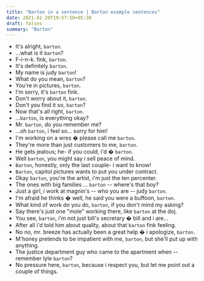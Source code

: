 ```yaml
---
title: "Barton in a sentence | Barton example sentences"
date: 2021-01-20T19:57:50+05:30
draft: falses
summary: "Barton"
---
```

- It's alright, `barton`.
- ...what is it `barton`?
- F-i-n-k. fink, `barton`.
- It's definitely `barton`.
- My name is judy `barton`!
- What do you mean, `barton`?
- You're in pictures, `barton`.
- I'm sorry, it's `barton` fink.
- Don't worry about it, `barton`.
- Don't you find it so, `barton`?
- Now that's all right, `barton`.
- ...`barton`, is everything okay?
- Mr. `barton`, do you remember me?
- ...oh `barton`, i feel so... sorry for him!
- I'm working on a wres � please call me `barton`.
- They're more than just customers to me, `barton`.
- He gets jealous; he- if you could, i'd � `barton`.
- Well `barton`, you might say i sell peace of mind.
- `Barton`, honestly, only the last couple- i want to know!
- `Barton`, capitol pictures wants to put you under contract.
- Okay `barton`, you're the artist, i'm just the ten percenter.
- The ones with big families ... `barton` -- where's that boy?
- Just a girl, i work at magnin's -- who you are -- judy `barton`.
- I'm afraid he thinks � well, he said you were a buffoon, `barton`.
- What kind of work do you do, `barton`, if you don't mind my asking?
- Say there's just one "mole" working there, like `barton` at the doj.
- You see, `barton`, i'm not just bill's secretary � bill and i are...
- After all i'd told him about quality, about that `barton` fink feeling.
- No no, mr. breeze has actually been a great help � i apologize, `barton`.
- M'honey pretends to be impatient with me, `barton`, but she'll put up with anything.
- The justice department guy who came to the apartment when -- remember lyle `barton`?
- No pressure here, `barton`, because i respect you, but let me point out a couple of things.
                 
